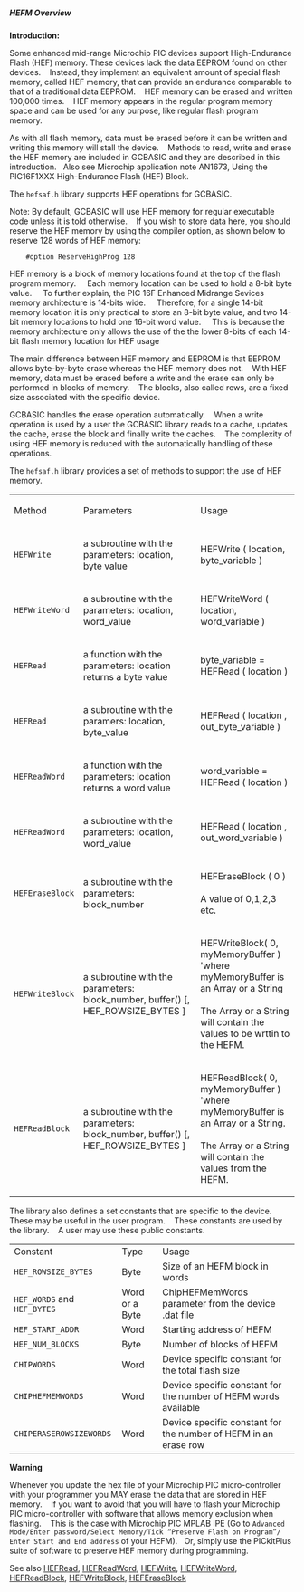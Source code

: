 <div class="section">

<div class="titlepage">

<div>

<div>

##### <span id="_hefm_overview"></span>HEFM Overview

</div>

</div>

</div>

<span class="strong">**Introduction:**</span>

Some enhanced mid-range Microchip PIC devices support High-Endurance
Flash (HEF) memory. These devices lack the data EEPROM found on other
devices.    Instead, they implement an equivalent amount of special
flash memory, called HEF memory, that can provide an endurance
comparable to that of a traditional data EEPROM.    HEF memory can be
erased and written 100,000 times.    HEF memory appears in the regular
program memory space and can be used for any purpose, like regular flash
program memory.     
  
As with all flash memory, data must be erased before it can be written
and writing this memory will stall the device.    Methods to read, write
and erase the HEF memory are included in GCBASIC and they are described
in this introduction.   Also see Microchip application note AN1673,
Using the PIC16F1XXX High-Endurance Flash (HEF) Block.  
  
The `hefsaf.h` library supports HEF operations for GCBASIC.  
  
Note: By default, GCBASIC will use HEF memory for regular executable
code unless it is told otherwise.    If you wish to store data here, you
should reserve the HEF memory by using the compiler option, as shown
below to reserve 128 words of HEF memory:

``` screen
    #option ReserveHighProg 128
```

HEF memory is a block of memory locations found at the top of the flash
program memory.     Each memory location can be used to hold a 8-bit
byte value.     To further explain, the PIC 16F Enhanced Midrange
Sevices memory architecture is 14-bits wide.     Therefore, for a single
14-bit memory location it is only practical to store an 8-bit byte
value, and two 14-bit memory locations to hold one 16-bit word value.
    This is because the memory architecture only allows the use of the
the lower 8-bits of each 14-bit flash memory location for HEF usage  
  
The main difference between HEF memory and EEPROM is that EEPROM allows
byte-by-byte erase whereas the HEF memory does not.    With HEF memory,
data must be erased before a write and the erase can only be performed
in blocks of memory.    The blocks, also called rows, are a fixed size
associated with the specific device.     
  
GCBASIC handles the erase operation automatically.    When a write
operation is used by a user the GCBASIC library reads to a cache,
updates the cache, erase the block and finally write the caches.    The
complexity of using HEF memory is reduced with the automatically
handling of these operations.   

  
  
The `hefsaf.h` library provides a set of methods to support the use of
HEF memory.  
  

<div class="informaltable">

<table data-border="1" width="80%">
<tbody>
<tr class="odd">
<td style="text-align: left;"><p>Method</p></td>
<td style="text-align: left;"><p>Parameters</p></td>
<td style="text-align: left;"><p>Usage</p></td>
</tr>
<tr class="even">
<td style="text-align: left;"><p><code class="literal">HEFWrite</code></p></td>
<td style="text-align: left;"><p>a subroutine with the parameters: location, byte value</p></td>
<td style="text-align: left;"><p>HEFWrite ( location, byte_variable )</p></td>
</tr>
<tr class="odd">
<td style="text-align: left;"><p><code class="literal">HEFWriteWord</code></p></td>
<td style="text-align: left;"><p>a subroutine with the parameters: location, word_value</p></td>
<td style="text-align: left;"><p>HEFWriteWord ( location, word_variable )</p></td>
</tr>
<tr class="even">
<td style="text-align: left;"><p><code class="literal">HEFRead</code></p></td>
<td style="text-align: left;"><p>a function with the parameters: location returns a byte value</p></td>
<td style="text-align: left;"><p>byte_variable = HEFRead ( location )</p></td>
</tr>
<tr class="odd">
<td style="text-align: left;"><p><code class="literal">HEFRead</code></p></td>
<td style="text-align: left;"><p>a subroutine with the paramers: location, byte_value</p></td>
<td style="text-align: left;"><p>HEFRead ( location , out_byte_variable )</p></td>
</tr>
<tr class="even">
<td style="text-align: left;"><p><code class="literal">HEFReadWord</code></p></td>
<td style="text-align: left;"><p>a function with the parameters: location returns a word value</p></td>
<td style="text-align: left;"><p>word_variable = HEFRead ( location )</p></td>
</tr>
<tr class="odd">
<td style="text-align: left;"><p><code class="literal">HEFReadWord</code></p></td>
<td style="text-align: left;"><p>a subroutine with the parameters: location, word_value</p></td>
<td style="text-align: left;"><p>HEFRead ( location , out_word_variable )</p></td>
</tr>
<tr class="even">
<td style="text-align: left;"><p><code class="literal">HEFEraseBlock</code></p></td>
<td style="text-align: left;"><p>a subroutine with the parameters: block_number</p></td>
<td style="text-align: left;"><p>HEFEraseBlock ( 0 )<br />
<br />
A value of 0,1,2,3 etc.</p></td>
</tr>
<tr class="odd">
<td style="text-align: left;"><p><code class="literal">HEFWriteBlock</code></p></td>
<td style="text-align: left;"><p>a subroutine with the parameters: block_number, buffer() [, HEF_ROWSIZE_BYTES ]</p></td>
<td style="text-align: left;"><p>HEFWriteBlock( 0, myMemoryBuffer ) 'where myMemoryBuffer is an Array or a String<br />
<br />
The Array or a String will contain the values to be wrttin to the HEFM.</p></td>
</tr>
<tr class="even">
<td style="text-align: left;"><p><code class="literal">HEFReadBlock</code></p></td>
<td style="text-align: left;"><p>a subroutine with the parameters: block_number, buffer() [, HEF_ROWSIZE_BYTES ]</p></td>
<td style="text-align: left;"><p>HEFReadBlock( 0, myMemoryBuffer ) 'where myMemoryBuffer is an Array or a String.<br />
<br />
The Array or a String will contain the values from the HEFM.</p></td>
</tr>
</tbody>
</table>

</div>

  
  
The library also defines a set constants that are specific to the
device.    These may be useful in the user program.    These constants
are used by the library.    A user may use these public constants.  
  

<div class="informaltable">

|                             |                |                                                                 |
|:----------------------------|:---------------|:----------------------------------------------------------------|
| Constant                    | Type           | Usage                                                           |
| `HEF_ROWSIZE_BYTES`         | Byte           | Size of an HEFM block in words                                  |
| `HEF_WORDS` and `HEF_BYTES` | Word or a Byte | ChipHEFMemWords parameter from the device .dat file             |
| `HEF_START_ADDR`            | Word           | Starting address of HEFM                                        |
| `HEF_NUM_BLOCKS`            | Byte           | Number of blocks of HEFM                                        |
| `CHIPWORDS`                 | Word           | Device specific constant for the total flash size               |
| `CHIPHEFMEMWORDS`           | Word           | Device specific constant for the number of HEFM words available |
| `CHIPERASEROWSIZEWORDS`     | Word           | Device specific constant for the number of HEFM in an erase row |

</div>

  
  

  
  

<span class="strong">**Warning**</span>

Whenever you update the hex file of your Microchip PIC micro-controller
with your programmer you MAY erase the data that are stored in HEF
memory.    If you want to avoid that you will have to flash your
Microchip PIC micro-controller with software that allows memory
exclusion when flashing.    This is the case with Microchip PIC MPLAB
IPE (Go to
`Advanced Mode/Enter password/Select Memory/Tick “Preserve Flash on Program”/ Enter Start and End address`
of your HEFM).   Or, simply use the PICkitPlus suite of software to
preserve HEF memory during programming.  
  
See also
<a href="_hefread.html" class="link" title="HEFRead">HEFRead</a>,
<a href="_hefreadword.html" class="link" title="HEFReadWord">HEFReadWord</a>,
<a href="_hefwrite.html" class="link" title="HEFWrite">HEFWrite</a>,
<a href="_hefwriteword.html" class="link" title="HEFWriteWord">HEFWriteWord</a>,
<a href="_hefreadblock.html" class="link" title="HEFReadBlock">HEFReadBlock</a>,
<a href="_hefwriteblock.html" class="link" title="HEFWriteBlock">HEFWriteBlock</a>,
<a href="_heferaseblock.html" class="link" title="HEFEraseBlock">HEFEraseBlock</a>

</div>
